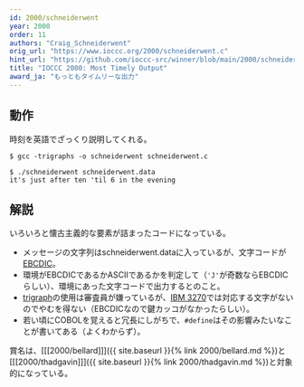 ```yaml
---
id: 2000/schneiderwent
year: 2000
order: 11
authors: "Craig_Schneiderwent"
orig_url: "https://www.ioccc.org/2000/schneiderwent.c"
hint_url: "https://github.com/ioccc-src/winner/blob/main/2000/schneiderwent.hint"
title: "IOCCC 2000: Most Timely Output"
award_ja: "もっともタイムリーな出力"
---
```


## 動作

時刻を英語でざっくり説明してくれる。

```
$ gcc -trigraphs -o schneiderwent schneiderwent.c

$ ./schneiderwent schneiderwent.data
it's just after ten 'til 6 in the evening
```

## 解説

いろいろと懐古主義的な要素が詰まったコードになっている。

* メッセージの文字列はschneiderwent.dataに入っているが、文字コードが[EBCDIC](https://ja.wikipedia.org/wiki/EBCDIC)。
* 環境がEBCDICであるかASCIIであるかを判定して（`'J'`が奇数ならEBCDICらしい）、環境にあった文字コードで出力するとのこと。
* [trigraph](https://ja.wikipedia.org/wiki/%E3%83%88%E3%83%A9%E3%82%A4%E3%82%B0%E3%83%A9%E3%83%95)の使用は審査員が嫌っているが、[IBM 3270](https://ja.wikipedia.org/wiki/IBM_3270)では対応する文字がないのでやむを得ない（EBCDICなので鍵カッコがなかったらしい）。
* 若い頃にCOBOLを覚えると冗長にしがちで、`#define`はその影響みたいなことが書いてある（よくわからず）。

賞名は、[[[2000/bellard]]]({{ site.baseurl }}{% link 2000/bellard.md %})と[[[2000/thadgavin]]]({{ site.baseurl }}{% link 2000/thadgavin.md %})と対象的になっている。
